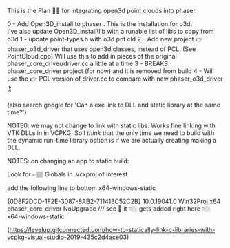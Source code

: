 This is the Plan 🤟🏼 for integrating open3d point clouds into phaser. 

0   - Add Open3D_install to phaser .  This is the installation for o3d.  
      I've also update Open3D_install\lib with a runable list of libs to copy from o3d
1  - update   point-types.h with o3d pnt cld 
2  - Add new project 👉 phaser_o3d_driver that uses open3d classes, instead of PCL. (See PointCloud.cpp)
     Will use this to add in pieces of the original phaser_core_driver/driver.cc a 
	 little at a time
3  - BREAKS: phaser_core_driver project (for now) and it is removed from build
4  - Will use the 👉 PCL version of driver.cc to compare with new phaser_o3d_driver🏌️

(also search google for 'Can a exe link to DLL and static library at the same time?')

NOTE0:  we may not change to link with static libs.  Works fine linking with VTK DLLs in
in VCPKG.  So I *think* that the only time we need to build with the dynamic run-time library 
option is if we are actually creating making a DLL.

NOTES: on changing an app to static build:


Look for 👉🏽 Globals in .vcxproj of interest 

add the following line to bottom
<VcpkgTriplet Condition="'$(Platform)'=='x64'">x64-windows-static</VcpkgTriplet>

<PropertyGroup Label="Globals">
    <ProjectGuid>{0D8F2DCD-1F2E-3087-8AB2-711413C52C2B}</ProjectGuid>
    <WindowsTargetPlatformVersion>10.0.19041.0</WindowsTargetPlatformVersion>
    <Keyword>Win32Proj</Keyword>
    <Platform>x64</Platform>
    <ProjectName>phaser_core_driver</ProjectName>
    <VCProjectUpgraderObjectName>NoUpgrade</VCProjectUpgraderObjectName>
///  see 👀 it 👇🏼 gets added right here 👇🏼
	<VcpkgTriplet Condition="'$(Platform)'=='x64'">x64-windows-static</VcpkgTriplet>
  </PropertyGroup>
  
  (https://levelup.gitconnected.com/how-to-statically-link-c-libraries-with-vcpkg-visual-studio-2019-435c2d4ace03)




